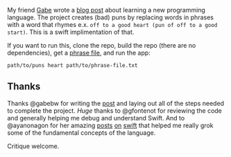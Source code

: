 My friend [Gabe](https://github.com/gabebw) wrote a [blog post](http://gabebw.com/blog/2015/10/24/how-to-learn-a-new-programming-language) about learning a new programming language. The project creates (bad) puns by replacing words in phrases with a word that rhymes e.x. `off to a good heart (pun of off to a good start)`. This is a swift implimentation of that.

If you want to run this, clone the repo, build the repo (there are no dependencies), get a [phrase file](https://github.com/drapergeek/elixirls_just_want_to_have_puns/tree/master/phrases), and run the app:

```shell
path/to/puns heart path/to/phrase-file.txt
```

## Thanks

Thanks @gabebw for writing the [post](http://gabebw.com/blog/2015/10/24/how-to-learn-a-new-programming-language) and laying out all of the steps needed to complete the project. _Huge_ thanks to @gfontenot for reviewing the code and generally helping me debug and understand Swift. And to @ayanonagon for her amazing [posts](http://swift.ayaka.me/posts/2015/10/5/optional) [on](http://swift.ayaka.me/posts/2015/10/21/generics) [swift](http://swift.ayaka.me/posts/2015/10/17/enums) that helped me really grok some of the fundamental concepts of the language.

Critique welcome.
